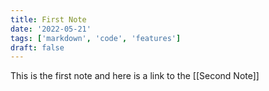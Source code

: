 ```yaml
---
title: First Note
date: '2022-05-21'
tags: ['markdown', 'code', 'features']
draft: false
---
```


This is the first note and here is a link to the [[Second Note]]
